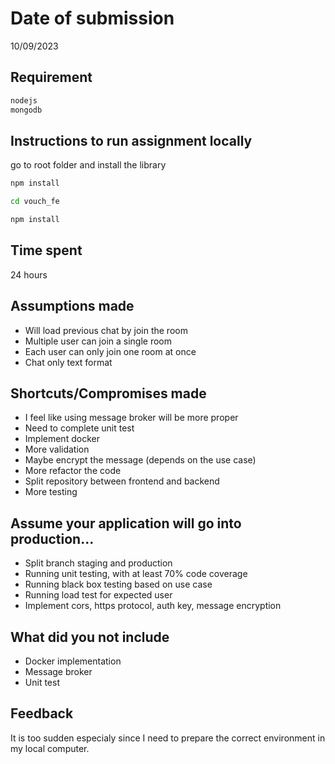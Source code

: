 # Date of submission

10/09/2023

## Requirement

```bash
nodejs
mongodb
```

## Instructions to run assignment locally

go to root folder and install the library

```bash
npm install

cd vouch_fe

npm install
```

## Time spent

24 hours

## Assumptions made

- Will load previous chat by join the room
- Multiple user can join a single room
- Each user can only join one room at once
- Chat only text format

## Shortcuts/Compromises made
- I feel like using message broker will be more proper
- Need to complete unit test
- Implement docker
- More validation
- Maybe encrypt the message (depends on the use case)
- More refactor the code
- Split repository between frontend and backend
- More testing

## Assume your application will go into production...
- Split branch staging and production
- Running unit testing, with at least 70% code coverage
- Running black box testing based on use case
- Running load test for expected user
- Implement cors, https protocol, auth key, message encryption

## What did you not include
- Docker implementation
- Message broker
- Unit test

## Feedback
It is too sudden especialy since I need to prepare the correct environment in my local computer.